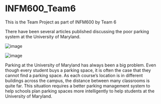 # INFM600_Team6
This is the Team Project as part of INFM600 by Team 6


There have been several articles published discussing the poor parking system at the University of Maryland.

![image](https://user-images.githubusercontent.com/75781787/207478466-1c31961a-4344-48a6-9214-76e8ba09f1b5.png)


![image](https://user-images.githubusercontent.com/75781787/207478613-58e5540d-bbf5-49c0-8007-29b009863f0c.png)


Parking at the University of Maryland has always been a big problem. Even though every student buys a parking space, it is often the case that they cannot find a parking space. As each course’s location is in different buildings across the campus, the distance between many classrooms is quite far. This situation requires a better parking 
management system to help schools plan parking spaces more intelligently to help students at the University of Maryland.
